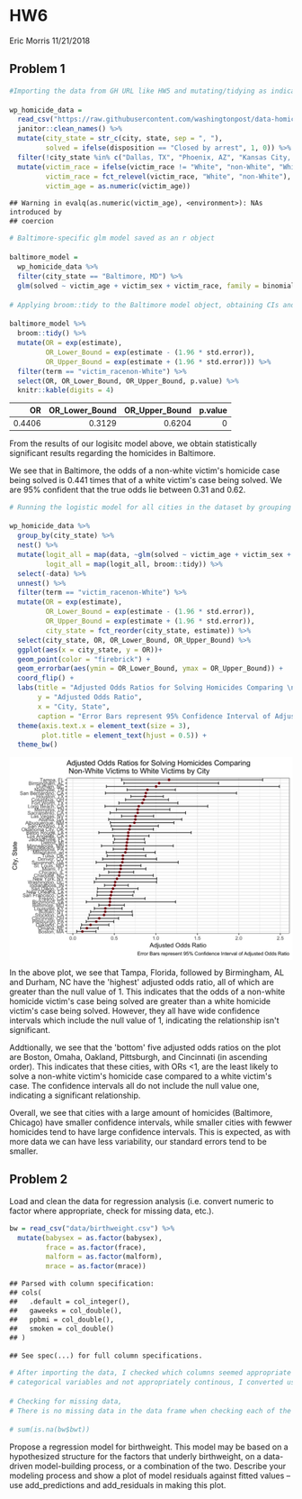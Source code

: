 HW6
================
Eric Morris
11/21/2018

Problem 1
---------

``` r
#Importing the data from GH URL like HW5 and mutating/tidying as indicated in the problem 

wp_homicide_data = 
  read_csv("https://raw.githubusercontent.com/washingtonpost/data-homicides/master/homicide-data.csv") %>% 
  janitor::clean_names() %>% 
  mutate(city_state = str_c(city, state, sep = ", "),
         solved = ifelse(disposition == "Closed by arrest", 1, 0)) %>%
  filter(!city_state %in% c("Dallas, TX", "Phoenix, AZ", "Kansas City, MO", "Tulsa, AL")) %>% 
  mutate(victim_race = ifelse(victim_race != "White", "non-White", "White"), 
         victim_race = fct_relevel(victim_race, "White", "non-White"),
         victim_age = as.numeric(victim_age))
```

    ## Warning in evalq(as.numeric(victim_age), <environment>): NAs introduced by
    ## coercion

``` r
# Baltimore-specific glm model saved as an r object

baltimore_model =
  wp_homicide_data %>% 
  filter(city_state == "Baltimore, MD") %>% 
  glm(solved ~ victim_age + victim_sex + victim_race, family = binomial, data = .)

# Applying broom::tidy to the Baltimore model object, obtaining CIs and exponentiating as it's just a coefficient in original output 

baltimore_model %>% 
  broom::tidy() %>% 
  mutate(OR = exp(estimate),
         OR_Lower_Bound = exp(estimate - (1.96 * std.error)),
         OR_Upper_Bound = exp(estimate + (1.96 * std.error))) %>% 
  filter(term == "victim_racenon-White") %>% 
  select(OR, OR_Lower_Bound, OR_Upper_Bound, p.value) %>% 
  knitr::kable(digits = 4)
```

|      OR|  OR\_Lower\_Bound|  OR\_Upper\_Bound|  p.value|
|-------:|-----------------:|-----------------:|--------:|
|  0.4406|            0.3129|            0.6204|        0|

From the results of our logisitc model above, we obtain statistically significant results regarding the homicides in Baltimore.

We see that in Baltimore, the odds of a non-white victim's homicide case being solved is 0.441 times that of a white victim's case being solved. We are 95% confident that the true odds lie between 0.31 and 0.62.

``` r
# Running the logistic model for all cities in the dataset by grouping by the citiy and nesting their data, then plotting the OR and CI in descending order

wp_homicide_data %>% 
  group_by(city_state) %>% 
  nest() %>%
  mutate(logit_all = map(data, ~glm(solved ~ victim_age + victim_sex + victim_race, family = binomial, data = .)),
         logit_all = map(logit_all, broom::tidy)) %>%
  select(-data) %>% 
  unnest() %>% 
  filter(term == "victim_racenon-White") %>%
  mutate(OR = exp(estimate),
         OR_Lower_Bound = exp(estimate - (1.96 * std.error)),
         OR_Upper_Bound = exp(estimate + (1.96 * std.error)),
         city_state = fct_reorder(city_state, estimate)) %>%
  select(city_state, OR, OR_Lower_Bound, OR_Upper_Bound) %>% 
  ggplot(aes(x = city_state, y = OR))+
  geom_point(color = "firebrick") + 
  geom_errorbar(aes(ymin = OR_Lower_Bound, ymax = OR_Upper_Bound)) +
  coord_flip() + 
  labs(title = "Adjusted Odds Ratios for Solving Homicides Comparing \n Non-White Victims to White Victims by City", 
       y = "Adjusted Odds Ratio", 
       x = "City, State", 
       caption = "Error Bars represent 95% Confidence Interval of Adjusted Odds Ratio") + 
  theme(axis.text.x = element_text(size = 3),
        plot.title = element_text(hjust = 0.5)) + 
  theme_bw()
```

<img src="HW6_files/figure-markdown_github/All Cities GLM and plot-1.png" style="display: block; margin: auto;" />

In the above plot, we see that Tampa, Florida, followed by Birmingham, AL and Durham, NC have the 'highest' adjusted odds ratio, all of which are greater than the null value of 1. This indicates that the odds of a non-white homicide victim's case being solved are greater than a white homicide victim's case being solved. However, they all have wide confidence intervals which include the null value of 1, indicating the relationship isn't significant.

Addtionally, we see that the 'bottom' five adjusted odds ratios on the plot are Boston, Omaha, Oakland, Pittsburgh, and Cincinnati (in ascending order). This indicates that these cities, with ORs &lt;1, are the least likely to solve a non-white victim's homicide case compared to a white victim's case. The confidence intervals all do not include the null value one, indicating a significant relationship.

Overall, we see that cities with a large amount of homicides (Baltimore, Chicago) have smaller confidence intervals, while smaller cities with fewwer homicides tend to have large confidence intervals. This is expected, as with more data we can have less variability, our standard errors tend to be smaller.

Problem 2
---------

Load and clean the data for regression analysis (i.e. convert numeric to factor where appropriate, check for missing data, etc.).

``` r
bw = read_csv("data/birthweight.csv") %>% 
  mutate(babysex = as.factor(babysex),
         frace = as.factor(frace), 
         malform = as.factor(malform), 
         mrace = as.factor(mrace))
```

    ## Parsed with column specification:
    ## cols(
    ##   .default = col_integer(),
    ##   gaweeks = col_double(),
    ##   ppbmi = col_double(),
    ##   smoken = col_double()
    ## )

    ## See spec(...) for full column specifications.

``` r
# After importing the data, I checked which columns seemed appropriate to be converted to factors from numeric values. Those which where dichotomous or 
# categorical variables and not appropriately continous, I converted using as.factor. 

# Checking for missing data,
# There is no missing data in the data frame when checking each of the columns with the code below: 

# sum(is.na(bw$bwt))
```

Propose a regression model for birthweight. This model may be based on a hypothesized structure for the factors that underly birthweight, on a data-driven model-building process, or a combination of the two. Describe your modeling process and show a plot of model residuals against fitted values – use add\_predictions and add\_residuals in making this plot.
